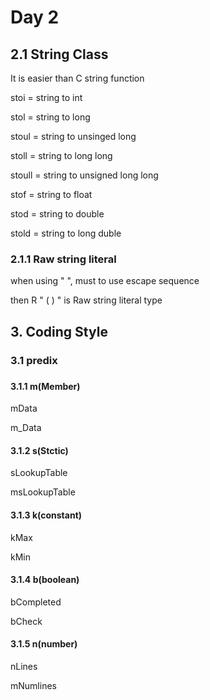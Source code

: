 # Day 2



## 2.1 String Class



It is easier than C string function



stoi = string to int

stol = string to long

stoul = string to unsinged long

stoll = string to long long

stoull = string to unsigned long long

stof = string to float

stod = string to double

stold = string to long duble



### 2.1.1 Raw string literal



when using " ", must to use escape sequence

then R " ( ) " is Raw string literal type



## 3. Coding Style



### 3.1 predix

###  

#### 3.1.1 m(Member)

mData

m_Data



#### 3.1.2 s(Stctic)

sLookupTable

msLookupTable



#### 3.1.3 k(constant)

kMax

kMin



#### 3.1.4 b(boolean)

bCompleted

bCheck



#### 3.1.5 n(number)

nLines

mNumlines



## 